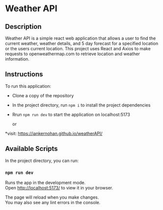 # Weather API
## Description

Weather API is a simple react web application that allows a user to find the current weather, weather details, and 5 day forecast for a specified location or the users current location.
This project uses React and Axios to make requests to openweathermap.com to retrieve location and weather information.

## Instructions

To run this application:

* Clone a copy of the repository
* In the project directory, run `npm i` to install the project dependencies
* Rrun `npm run dev` to start the application on localhost:5173

  or

*visit: https://iankernohan.github.io/weatherAPI/

## Available Scripts

In the project directory, you can run:

### `npm run dev`

Runs the app in the development mode.\
Open [http://localhost:5173/](http://localhost:5173/) to view it in your browser.

The page will reload when you make changes.\
You may also see any lint errors in the console.

